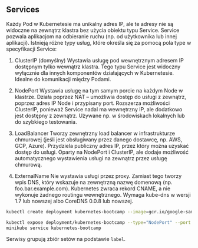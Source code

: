 ## Services

Każdy Pod w Kubernetesie ma unikalny adres IP, ale te adresy nie są widoczne na zewnątrz klastra bez użycia obiektu typu Service. Service pozwala aplikacjom na odbieranie ruchu (np. od użytkownika lub innej aplikacji). Istnieją różne typy usług, które określa się za pomocą pola type w specyfikacji Service:

1. ClusterIP (domyślny)
Wystawia usługę pod wewnętrznym adresem IP dostępnym tylko wewnątrz klastra. Tego typu Service jest widoczny wyłącznie dla innych komponentów działających w Kubernetesie. Idealne do komunikacji między Podami.

2. NodePort
Wystawia usługę na tym samym porcie na każdym Node w klastrze. Działa poprzez NAT – umożliwia dostęp do usługi z zewnątrz, poprzez adres IP Node i przypisany port. Rozszerza możliwości ClusterIP, ponieważ Service nadal ma wewnętrzny IP, ale dodatkowo jest dostępny z zewnątrz. Używane np. w środowiskach lokalnych lub do szybkiego testowania.

3. LoadBalancer
Tworzy zewnętrzny load balancer w infrastrukturze chmurowej (jeśli jest obsługiwany przez danego dostawcę, np. AWS, GCP, Azure). Przydziela publiczny adres IP, przez który można uzyskać dostęp do usługi. Oparty na NodePort i ClusterIP, ale dodaje możliwość automatycznego wystawienia usługi na zewnątrz przez usługę chmurową.

4. ExternalName
Nie wystawia usługi przez proxy. Zamiast tego tworzy wpis DNS, który wskazuje na zewnętrzną nazwę domenową (np. foo.bar.example.com). Kubernetes zwraca rekord CNAME, a nie wykonuje żadnego routingu wewnętrznego. Wymaga kube-dns w wersji 1.7 lub nowszej albo CoreDNS 0.0.8 lub nowszej.



```sh
kubectl create deployment kubernetes-bootcamp --image=gcr.io/google-samples/kubernetes-bootcamp:v1

kubectl expose deployment/kubernetes-bootcamp --type="NodePort" --port 8080
minikube service kubernetes-bootcamp 

```

Serwisy grupują zbiór setów na podstawie `label`. 